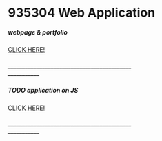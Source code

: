 # 935304 Web Application 
<!-- <a href="aboutme.html">About me</a> -->
<div class="card" style="width: 18rem;">
  <div class="card-body">
    <h5 class="card-title">webpage & portfolio</h5>   
        <a href="https://chanchon.github.io/" class="btn btn-primary">CLICK HERE!</a>
        <h5 class="card-title">______________________________________________________</h5>
  </div>
</div>

<div class="card" style="width: 18rem;">
  <div class="card-body">
    <h5 class="card-title">TODO application on JS </h5>
         <a href="https://chanchon.github.io/todo.html" class="btn btn-primary">CLICK HERE!</a>
        <h5 class="card-title">______________________________________________________</h5>
  </div>
</div>


